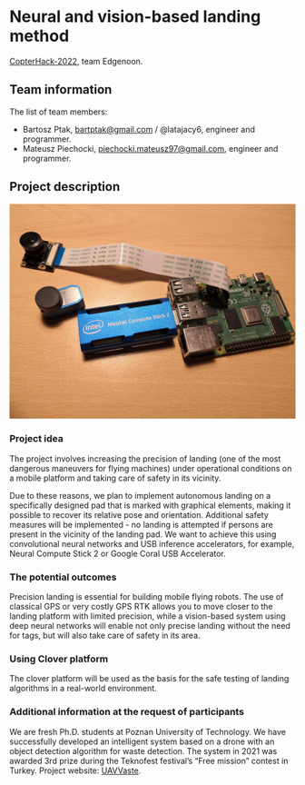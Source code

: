 # Neural and vision-based landing method

[CopterHack-2022](copterhack2022.md), team Edgenoon.

## Team information

The list of team members:

* Bartosz Ptak, bartptak@gmail.com / @latajacy6, engineer and programmer.
* Mateusz Piechocki, piechocki.mateusz97@gmail.com, engineer and programmer.

## Project description

![raspberry-and-ncs2](../assets/rpi_ncs2.jpg)

### Project idea

The project involves increasing the precision of landing (one of the most dangerous maneuvers for flying machines) under operational conditions on a mobile platform and taking care of safety in its vicinity.

Due to these reasons, we plan to implement autonomous landing on a specifically designed pad that is marked with graphical elements, making it possible to recover its relative pose and orientation. Additional safety measures will be implemented - no landing is attempted if persons are present in the vicinity of the landing pad. We want to achieve this using convolutional neural networks and USB inference accelerators, for example, Neural Compute Stick 2 or Google Coral USB Accelerator.

### The potential outcomes

Precision landing is essential for building mobile flying robots. The use of classical GPS or very costly GPS RTK allows you to move closer to the landing platform with limited precision, while a vision-based system using deep neural networks will enable not only precise landing without the need for tags, but will also take care of safety
in its area.

### Using Clover platform

The clover platform will be used as the basis for the safe testing of landing algorithms in a real-world environment.

### Additional information at the request of participants

We are fresh Ph.D. students at Poznan University of Technology. We have successfully developed an intelligent system based on a drone with an object detection algorithm for waste detection. The system in 2021 was awarded 3rd prize during the Teknofest festival’s “Free mission” contest in Turkey. Project website: [UAVVaste](https://uavvaste.github.io/).
